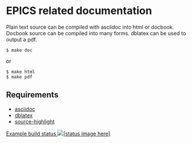 
EPICS related documentation
===========================

Plain text source can be compiled with asciidoc into html or docbook.
Docbook source can be compiled into many forms.
dblatex can be used to output a pdf.

```
$ make doc
```

or

```
$ make html
$ make pdf
```

Requirements
------------

* [asciidoc](http://www.methods.co.nz/asciidoc/)
* [dblatex](http://dblatex.sourceforge.net/)
* [source-highlight](http://www.gnu.org/software/src-highlite)

<a href="https://travis-ci.org/mdavidsaver/epics-doc">Example build status
  <img src="https://api.travis-ci.org/mdavidsaver/epics-doc.svg">[status image here]</img>
</a>
